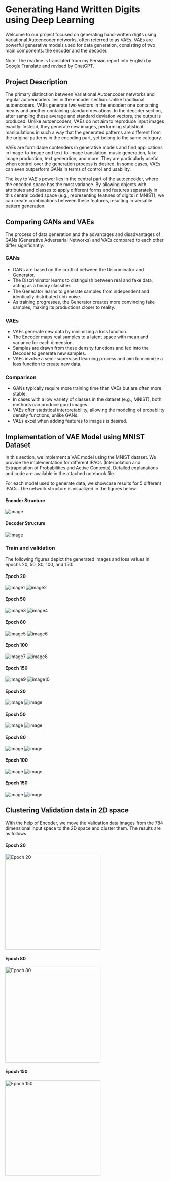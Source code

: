 # Generating Hand Written Digits using Deep Learning

Welcome to our project focused on generating hand-written digits using Variational Autoencoder networks, often referred to as VAEs. VAEs are powerful generative models used for data generation, consisting of two main components: the encoder and the decoder.

Note: The readme is translated from my Persian report into English by Google Translate and revised by ChatGPT.
## Project Description

The primary distinction between Variational Autoencoder networks and regular autoencoders lies in the encoder section. Unlike traditional autoencoders, VAEs generate two vectors in the encoder: one containing means and another containing standard deviations. In the decoder section, after sampling these average and standard deviation vectors, the output is produced. Unlike autoencoders, VAEs do not aim to reproduce input images exactly. Instead, they generate new images, performing statistical manipulations in such a way that the generated patterns are different from the original patterns in the encoding part, yet belong to the same category.

VAEs are formidable contenders in generative models and find applications in image-to-image and text-to-image translation, music generation, fake image production, text generation, and more. They are particularly useful when control over the generation process is desired. In some cases, VAEs can even outperform GANs in terms of control and usability.

The key to VAE's power lies in the central part of the autoencoder, where the encoded space has the most variance. By allowing objects with attributes and classes to apply different forms and features separately in this central coded space (e.g., representing features of digits in MNIST), we can create combinations between these features, resulting in versatile pattern generation.

## Comparing GANs and VAEs

The process of data generation and the advantages and disadvantages of GANs (Generative Adversarial Networks) and VAEs compared to each other differ significantly:

### GANs
- GANs are based on the conflict between the Discriminator and Generator.
- The Discriminator learns to distinguish between real and fake data, acting as a binary classifier.
- The Generator learns to generate samples from independent and identically distributed (iid) noise.
- As training progresses, the Generator creates more convincing fake samples, making its productions closer to reality.

### VAEs
- VAEs generate new data by minimizing a loss function.
- The Encoder maps real samples to a latent space with mean and variance for each dimension.
- Samples are drawn from these density functions and fed into the Decoder to generate new samples.
- VAEs involve a semi-supervised learning process and aim to minimize a loss function to create new data.

### Comparison
- GANs typically require more training time than VAEs but are often more stable.
- In cases with a low variety of classes in the dataset (e.g., MNIST), both methods can produce good images.
- VAEs offer statistical interpretability, allowing the modeling of probability density functions, unlike GANs.
- VAEs excel when adding features to images is desired.

## Implementation of VAE Model using MNIST Dataset

In this section, we implement a VAE model using the MNIST dataset. We provide the implementation for different IPACs (Interpolation and Extrapolation of Probabilities and Active Contexts). Detailed explanations and code are available in the attached notebook file.

For each model used to generate data, we showcase results for 5 different IPACs. The network structure is visualized in the figures below:

#### Encoder Structure
  
![image](https://github.com/masoudrahimi39/Machine-Learning-Hands-On-Projects/assets/65596290/020d7229-d89f-4d60-99ab-e5abfc4dcc6c)

#### Decoder Structure

  
![image](https://github.com/masoudrahimi39/Machine-Learning-Hands-On-Projects/assets/65596290/f9f56d8d-8cef-498c-a5c9-11ee3902f6d8)


### Train and validation

The following figures depict the generated images and loss values in epochs 20, 50, 80, 100, and 150:

#### Epoch 20
![image1](https://github.com/masoudrahimi39/Machine-Learning-Hands-On-Projects/assets/65596290/2915bcff-26f4-418b-b143-cd60a655b78e)
![image2](https://github.com/masoudrahimi39/Machine-Learning-Hands-On-Projects/assets/65596290/542ce405-d622-46b3-bf84-7c9140d87ee0)

#### Epoch 50
![image3](https://github.com/masoudrahimi39/Machine-Learning-Hands-On-Projects/assets/65596290/de49312f-b1f4-479c-b0b0-9d1283a4f21d)
![image4](https://github.com/masoudrahimi39/Machine-Learning-Hands-On-Projects/assets/65596290/10620aca-cfb3-4a44-8ed7-511321b76bed)

#### Epoch 80
![image5](https://github.com/masoudrahimi39/Machine-Learning-Hands-On-Projects/assets/65596290/b493c96f-ac3e-4724-b2e6-d10cf370717a)
![image6](https://github.com/masoudrahimi39/Machine-Learning-Hands-On-Projects/assets/65596290/3e9731d0-9926-4ced-a749-0d931787d4c0)

#### Epoch 100
![image7](https://github.com/masoudrahimi39/Machine-Learning-Hands-On-Projects/assets/65596290/0c75e55d-6ec2-42ad-8ee8-0128fe1ab7f1)
![image8](https://github.com/masoudrahimi39/Machine-Learning-Hands-On-Projects/assets/65596290/823e8c78-fa8b-4b6f-812e-1d1dba3786f2)

#### Epoch 150
![image9](https://github.com/masoudrahimi39/Machine-Learning-Hands-On-Projects/assets/65596290/75f48bec-b038-4118-aa41-3749a4978189)
![image10](https://github.com/masoudrahimi39/Machine-Learning-Hands-On-Projects/assets/65596290/b3321f4b-cecf-4412-a64d-a479e308e60e)




#### Epoch 20
![image](https://github.com/masoudrahimi39/Machine-Learning-Hands-On-Projects/assets/65596290/2915bcff-26f4-418b-b143-cd60a655b78e)
![image](https://github.com/masoudrahimi39/Machine-Learning-Hands-On-Projects/assets/65596290/542ce405-d622-46b3-bf84-7c9140d87ee0)

#### Epoch 50


![image](https://github.com/masoudrahimi39/Machine-Learning-Hands-On-Projects/assets/65596290/de49312f-b1f4-479c-b0b0-9d1283a4f21d)
![image](https://github.com/masoudrahimi39/Machine-Learning-Hands-On-Projects/assets/65596290/10620aca-cfb3-4a44-8ed7-511321b76bed)

#### Epoch 80
![image](https://github.com/masoudrahimi39/Machine-Learning-Hands-On-Projects/assets/65596290/b493c96f-ac3e-4724-b2e6-d10cf370717a)
![image](https://github.com/masoudrahimi39/Machine-Learning-Hands-On-Projects/assets/65596290/3e9731d0-9926-4ced-a749-0d931787d4c0)


#### Epoch 100
![image](https://github.com/masoudrahimi39/Machine-Learning-Hands-On-Projects/assets/65596290/0c75e55d-6ec2-42ad-8ee8-0128fe1ab7f1)
![image](https://github.com/masoudrahimi39/Machine-Learning-Hands-On-Projects/assets/65596290/823e8c78-fa8b-4b6f-812e-1d1dba3786f2)


#### Epoch 150
![image](https://github.com/masoudrahimi39/Machine-Learning-Hands-On-Projects/assets/65596290/75f48bec-b038-4118-aa41-3749a4978189)
![image](https://github.com/masoudrahimi39/Machine-Learning-Hands-On-Projects/assets/65596290/b3321f4b-cecf-4412-a64d-a479e308e60e)

## Clustering Validation data in 2D space
With the help of Encoder, we move the Validation data images from the 784 dimensional input space to the 2D space and cluster them. The results are as follows

#### Epoch 20
<img src="https://github.com/masoudrahimi39/Machine-Learning-Hands-On-Projects/assets/65596290/430b83cd-a78f-4b4a-a80a-a26fb1202477" alt="Epoch 20" width="300" height="300">


#### Epoch 80
<img src="https://github.com/masoudrahimi39/Machine-Learning-Hands-On-Projects/assets/65596290/fb8c6cb6-972a-4ba2-ad32-f464bc0e29c3" alt="Epoch 80" width="300" height="300">


#### Epoch 150
<img src="https://github.com/masoudrahimi39/Machine-Learning-Hands-On-Projects/assets/65596290/4d9db7ac-8cd3-454b-a5c4-7560607ea94b" alt="Epoch 150" width="300" height="300">

